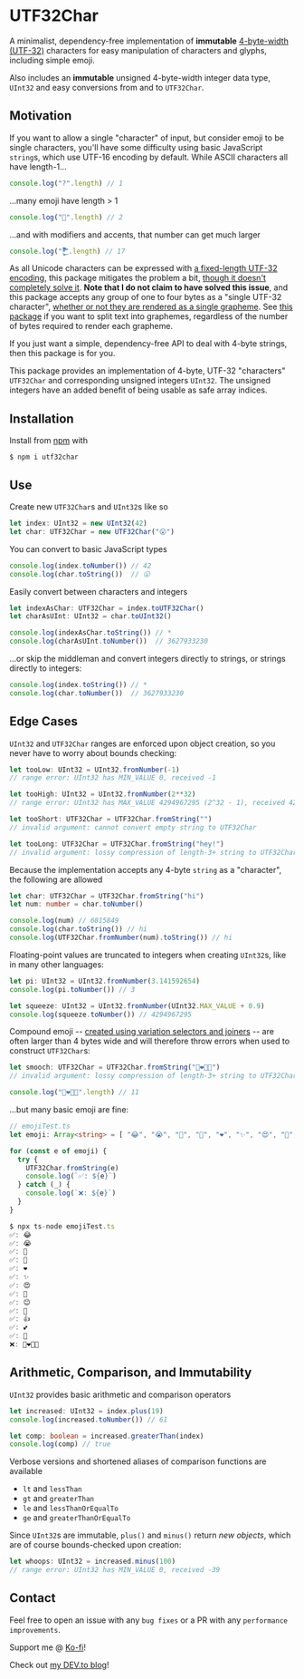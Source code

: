 # UTF32Char

A minimalist, dependency-free implementation of **immutable** [4-byte-width (UTF-32)](https://en.wikipedia.org/wiki/UTF-32) characters for easy manipulation of characters and glyphs, including simple emoji.

Also includes an **immutable** unsigned 4-byte-width integer data type, `UInt32` and easy conversions from and to `UTF32Char`.

## Motivation

If you want to allow a single "character" of input, but consider emoji to be single characters, you'll have some difficulty using basic JavaScript `string`s, which use UTF-16 encoding by default. While ASCII characters all have length-1...

```ts
console.log("?".length) // 1
```

...many emoji have length > 1

```ts
console.log("💩".length) // 2
```

...and with modifiers and accents, that number can get much larger

```ts
console.log("!͖̬̰̙̗̿̋ͥͥ̂ͣ̐́́͜͞".length) // 17
```

As all Unicode characters can be expressed with [a fixed-length UTF-32 encoding](https://en.wikipedia.org/wiki/UTF-32), this package mitigates the problem a bit, [though it doesn't completely solve it](https://blog.jonnew.com/posts/poo-dot-length-equals-two). **Note that I do not claim to have solved this issue**, and this package accepts any group of one to four bytes as a "single UTF-32 character", [whether or not they are rendered as a single grapheme](https://news.ycombinator.com/item?id=13830177). See [this package](https://github.com/orling/grapheme-splitter) if you want to split text into graphemes, regardless of the number of bytes required to render each grapheme.

If you just want a simple, dependency-free API to deal with 4-byte strings, then this package is for you.

This package provides an implementation of 4-byte, UTF-32 "characters" `UTF32Char` and corresponding unsigned integers `UInt32`. The unsigned integers have an added benefit of being usable as safe array indices.

## Installation

Install from [npm](https://www.npmjs.com/package/utf32char) with

`$ npm i utf32char`

## Use

Create new `UTF32Char`s and `UInt32`s like so

```ts
let index: UInt32 = new UInt32(42)
let char: UTF32Char = new UTF32Char("😮")
```

You can convert to basic JavaScript types

```ts
console.log(index.toNumber()) // 42
console.log(char.toString())  // 😮
```

Easily convert between characters and integers

```ts
let indexAsChar: UTF32Char = index.toUTF32Char()
let charAsUInt: UInt32 = char.toUInt32()

console.log(indexAsChar.toString()) // *
console.log(charAsUInt.toNumber())  // 3627933230
```

...or skip the middleman and convert integers directly to strings, or strings directly to integers:

```ts
console.log(index.toString()) // *
console.log(char.toNumber())  // 3627933230
```

## Edge Cases

`UInt32` and `UTF32Char` ranges are enforced upon object creation, so you never have to worry about bounds checking:

```ts
let tooLow: UInt32 = UInt32.fromNumber(-1)
// range error: UInt32 has MIN_VALUE 0, received -1

let tooHigh: UInt32 = UInt32.fromNumber(2**32)
// range error: UInt32 has MAX_VALUE 4294967295 (2^32 - 1), received 4294967296

let tooShort: UTF32Char = UTF32Char.fromString("")
// invalid argument: cannot convert empty string to UTF32Char

let tooLong: UTF32Char = UTF32Char.fromString("hey!")
// invalid argument: lossy compression of length-3+ string to UTF32Char
```

Because the implementation accepts any 4-byte `string` as a "character", the following are allowed

```ts
let char: UTF32Char = UTF32Char.fromString("hi")
let num: number = char.toNumber()

console.log(num) // 6815849
console.log(char.toString()) // hi
console.log(UTF32Char.fromNumber(num).toString()) // hi
```

Floating-point values are truncated to integers when creating `UInt32`s, like in many other languages:

```ts
let pi: UInt32 = UInt32.fromNumber(3.141592654)
console.log(pi.toNumber()) // 3

let squeeze: UInt32 = UInt32.fromNumber(UInt32.MAX_VALUE + 0.9)
console.log(squeeze.toNumber()) // 4294967295
```

Compound emoji -- [created using variation selectors and joiners](https://blog.jonnew.com/posts/poo-dot-length-equals-two) -- are often larger than 4 bytes wide and will therefore throw errors when used to construct `UTF32Char`s:

```ts
let smooch: UTF32Char = UTF32Char.fromString("👩‍❤️‍💋‍👩")
// invalid argument: lossy compression of length-3+ string to UTF32Char

console.log("👩‍❤️‍💋‍👩".length) // 11
```

...but many basic emoji are fine:

```ts
// emojiTest.ts
let emoji: Array<string> = [ "😂", "😭", "🥺", "🤣", "❤️", "✨", "😍", "🙏", "😊", "🥰", "👍", "💕", "🤔", "👩‍❤️‍💋‍👩" ]

for (const e of emoji) {
  try {
    UTF32Char.fromString(e)
    console.log(`✅: ${e}`)
  } catch (_) {
    console.log(`❌: ${e}`)
  }
}
```

```ts
$ npx ts-node emojiTest.ts
✅: 😂
✅: 😭
✅: 🥺
✅: 🤣
✅: ❤️
✅: ✨
✅: 😍
✅: 🙏
✅: 😊
✅: 🥰
✅: 👍
✅: 💕
✅: 🤔
❌: 👩‍❤️‍💋‍👩
```

## Arithmetic, Comparison, and Immutability

`UInt32` provides basic arithmetic and comparison operators

```ts
let increased: UInt32 = index.plus(19)
console.log(increased.toNumber()) // 61

let comp: boolean = increased.greaterThan(index)
console.log(comp) // true
```

Verbose versions and shortened aliases of comparison functions are available

- `lt` and `lessThan`
- `gt` and `greaterThan`
- `le` and `lessThanOrEqualTo`
- `ge` and `greaterThanOrEqualTo`

Since `UInt32`s are immutable, `plus()` and `minus()` return _new objects_, which are of course bounds-checked upon creation:

```ts
let whoops: UInt32 = increased.minus(100)
// range error: UInt32 has MIN_VALUE 0, received -39
```

## Contact

Feel free to open an issue with any `bug fixes` or a PR with any `performance improvements`.

Support me @ [Ko-fi](https://ko-fi.com/awwsmm)!

Check out [my DEV.to blog](https://dev.to/awwsmm)!